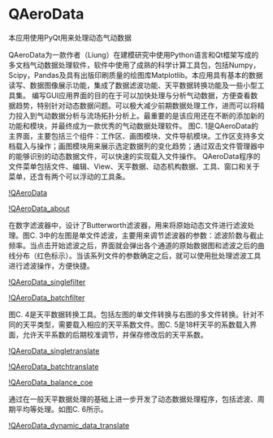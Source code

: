 QAeroData
=========

本应用使用PyQt用来处理动态气动数据

QAeroData为一款作者（Liung）在建模研究中使用Python语言和Qt框架写成的多文档气动数据处理软件，软件中使用了成熟的科学计算工具包，包括Numpy，Scipy，Pandas及具有出版印刷质量的绘图库Matplotlib。本应用具有基本的数据读写、数据图像展示功能，集成了数据滤波功能、天平数据转换功能及一些小型工具集。
编写GUI应用界面的目的在于可以加快处理与分析气动数据，方便查看数据趋势，特别针对动态数据问题。可以极大减少前期数据处理工作，进而可以将精力投入到气动数据分析与流场拓扑分析上。最重要的是该应用还在不断的添加新的功能和模块，并最终成为一款优秀的气动数据处理软件。
图C. 1是QAeroData的主界面，主要包括三个组件：工作区、画图模块、文件导航模块。工作区支持多文档载入与操作；画图模块用来展示选定数据列的变化趋势；通过双击文件管理器中的能够识别的动态数据文件，可以快速的实现载入文件操作。
QAeroData程序的文件菜单包括文件、编辑、View、天平数据、动态机构数据、工具、窗口和关于菜单，还含有两个可以浮动的工具条。

[!QAeroData](https://github.com/Liung/QAeroData/blob/master/screenshots/QAeroData.png)

[!QAeroData_about](https://github.com/Liung/QAeroData/blob/master/screenshots/QAeroData_about.png)

在数字滤波器中，设计了Butterworth滤波器，用来将原始动态文件进行滤波处理。图C. 3中的左图是单文件滤波，主要用来调节滤波器的参数：滤波阶数与截止频率。当点击开始滤波之后，界面就会弹出各个通道的原始数据图和滤波之后的曲线分布（红色标示）。当该系列文件的参数确定之后，就可以使用批处理滤波工具进行滤波操作，方便快捷。

[!QAeroData_singlefilter](https://github.com/Liung/QAeroData/blob/master/screenshots/QAeroData_singlefilter.png)

[!QAeroData_batchfilter](https://github.com/Liung/QAeroData/blob/master/screenshots/QAeroData_batchfilter.png)

图C. 4是天平数据转换工具。包括左图的单文件转换与右图的多文件转换。针对不同的天平类型，需要载入相应的天平系数文件。图C. 5是18杆天平的系数载入界面，允许天平系数的后期校准调节，并保存修改后的天平系数。

[!QAeroData_singletranslate](https://github.com/Liung/QAeroData/blob/master/screenshots/QAeroData_singletranslate.png)

[!QAeroData_batchtranslate](https://github.com/Liung/QAeroData/blob/master/screenshots/QAeroData_batchtranslate.png)

[!QAeroData_balance_coe](https://github.com/Liung/QAeroData/blob/master/screenshots/QAeroData_balance_coe.png)

通过在一般天平数据处理的基础上进一步开发了动态数据处理程序，包括滤波、周期平均等处理。如图C. 6所示。

[!QAeroData_dynamic_data_translate](https://github.com/Liung/QAeroData/blob/master/screenshots/QAeroData_dynamic_data_translate.png)